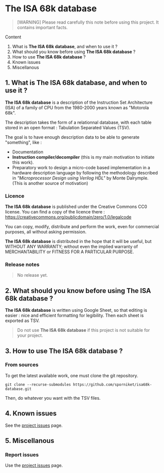 # The ISA 68k database

> [WARNING] Please read carefully this note before using this project. It contains important facts.

Content

1. What is **The ISA 68k database**, and when to use it ?
2. What should you know before using **The ISA 68k database** ?
3. How to use **The ISA 68k database** ?
4. Known issues
5. Miscellanous

## 1. What is **The ISA 68k database**, and when to use it ?

**The ISA 68k database** is a description of the Instruction Set Architecture (ISA) of a family of CPU from the 1980-2000 years known as "Motorola 68k".

The description takes the form of a relationnal database, with each table stored in an open format : Tabulation Separated Values (TSV).

The goal is to have enough description data to be able to generate "something", like :

* Documentation
* **Instruction compiler/decompiler** (this is my main motivation to initiate this work).
* Preparatory work to design a micro-code based implementation in a hardware description language by following the methodology described in *"Microprocessor Design using Verilog HDL"* by Monte Dalrymple. (This is another source of motivation)


### Licence

**The ISA 68k database** is published under the Creative Commons CC0 license. You can find a copy of the licence there : https://creativecommons.org/publicdomain/zero/1.0/legalcode

You can copy, modify, distribute and perform the work, even for commercial purposes, all without asking permission.

**The ISA 68k database** is distributed in the hope that it will be useful, but WITHOUT ANY WARRANTY; without even the implied warranty of MERCHANTABILITY or FITNESS FOR A PARTICULAR PURPOSE.

### Release notes

> No release yet.

## 2. What should you know before using **The ISA 68k database** ?

**The ISA 68k database** is written using Google Sheet, so that editing is easier : nice and efficient formatting for legibility. Then each sheet is exported as TSV.

> Do not use **The ISA 68k database** if this project is not suitable for your project.

## 3. How to use **The ISA 68k database** ?

### From sources

To get the latest available work, one must clone the git repository.

	git clone --recurse-submodules https://github.com/sporniket/isa68k-database.git

Then, do whatever you want with the TSV files.

## 4. Known issues
See the [project issues](https://github.com/sporniket/isa68k-database/issues) page.

## 5. Miscellanous

### Report issues
Use the [project issues](https://github.com/sporniket/isa68k-database/issues) page.
